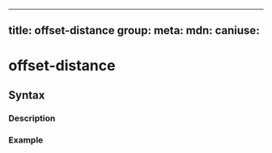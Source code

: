 
  ---
  title: offset-distance
  group: 
  meta:
    mdn:
    caniuse:
  ---

  # offset-distance
  <!--- Introduction sentence to offset-distance, keep it brief and set the overall context -->

  ## Syntax
  <!--- Introduce the various syntax for offset-distance -->

  ### Description
  <!--- For each major section of syntax provide a description explaining its usage further -->

  ### Example
  <!--- Provide code examples for the syntax block you're currently describing -->